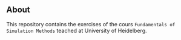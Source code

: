 ## About
This repository contains the exercises of the cours `Fundamentals of Simulation Methods` teached at University of Heidelberg.
